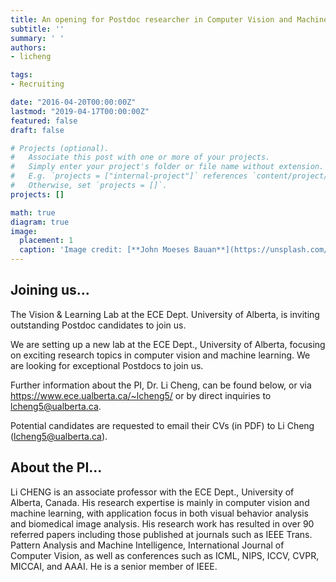 ```yaml
---
title: An opening for Postdoc researcher in Computer Vision and Machine Learning.
subtitle: ''
summary: ' '
authors:
- licheng

tags:
- Recruiting

date: "2016-04-20T00:00:00Z"
lastmod: "2019-04-17T00:00:00Z"
featured: false
draft: false

# Projects (optional).
#   Associate this post with one or more of your projects.
#   Simply enter your project's folder or file name without extension.
#   E.g. `projects = ["internal-project"]` references `content/project/deep-learning/index.md`.
#   Otherwise, set `projects = []`.
projects: []

math: true
diagram: true
image:
  placement: 1
  caption: 'Image credit: [**John Moeses Bauan**](https://unsplash.com/photos/OGZtQF8iC0g)'
---
```


Joining us...
---------------------------------------------------------------------------------------
The Vision & Learning Lab at the ECE Dept. University of Alberta, is inviting outstanding Postdoc candidates to join us. 

We are setting up a new lab at the ECE Dept., University of Alberta, focusing on exciting research topics in computer vision and machine learning. We are looking for exceptional Postdocs to join us.

Further information about the PI, Dr. Li Cheng, can be found below, or via https://www.ece.ualberta.ca/~lcheng5/ or by direct inquiries to lcheng5@ualberta.ca. 

Potential candidates are requested to email their CVs (in PDF) to Li Cheng (lcheng5@ualberta.ca). 


About the PI...
---------------------------------------------------------------------------------------
Li CHENG is an associate professor with the ECE Dept., University of Alberta, Canada. His research expertise is mainly in computer vision and machine learning, with application focus in both visual behavior analysis and biomedical image analysis. His research work has resulted in over 90 referred papers including those published at journals such as IEEE Trans. Pattern Analysis and Machine Intelligence, International Journal of Computer Vision, as well as conferences such as ICML, NIPS, ICCV, CVPR, MICCAI, and AAAI. He is a senior member of IEEE. 